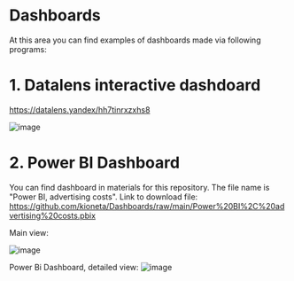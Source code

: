 # Dashboards
At this area you can find examples of dashboards made via following programs:

# 1. Datalens interactive dashdoard
https://datalens.yandex/hh7tinrxzxhs8

![image](https://github.com/kioneta/Dashboards/assets/110675077/cfa89319-67be-479c-9a33-6db56da57dba)

# 2. Power BI Dashboard

You can find dashboard in materials for this repository. The file name is "Power BI, advertising costs". Link to download file: https://github.com/kioneta/Dashboards/raw/main/Power%20BI%2C%20advertising%20costs.pbix

Main view:

![image](https://github.com/kioneta/Dashboards/assets/110675077/b77f2ab2-4222-46f6-a124-0cd09b687284)

Power Bi Dashboard, detailed view:
![image](https://github.com/kioneta/Dashboards/assets/110675077/8b0acb61-ecde-46e7-8159-75316ae3fee6)

